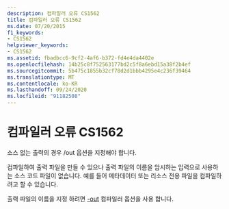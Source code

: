 ```yaml
---
description: 컴파일러 오류 CS1562
title: 컴파일러 오류 CS1562
ms.date: 07/20/2015
f1_keywords:
- CS1562
helpviewer_keywords:
- CS1562
ms.assetid: fbadbcc6-9cf2-4af6-b372-fd4e4da4402e
ms.openlocfilehash: 14b25c8f752563177bd2c5f8a6ebd15a38f2b4ef
ms.sourcegitcommit: 5b475c1855b32cf78d2d1bbb4295e4c236f39464
ms.translationtype: MT
ms.contentlocale: ko-KR
ms.lasthandoff: 09/24/2020
ms.locfileid: "91182508"
---
```

# <a name="compiler-error-cs1562"></a>컴파일러 오류 CS1562

소스 없는 출력의 경우 /out 옵션을 지정해야 합니다.  
  
 컴파일하여 출력 파일을 만들 수 있으나 출력 파일의 이름을 암시하는 입력으로 사용하는 소스 코드 파일이 없습니다. 예를 들어 메타데이터 또는 리소스 전용 파일을 컴파일하려고 할 수 있습니다.  
  
 출력 파일의 이름을 지정 하려면 [-out](../language-reference/compiler-options/out-compiler-option.md) 컴파일러 옵션을 사용 합니다.
